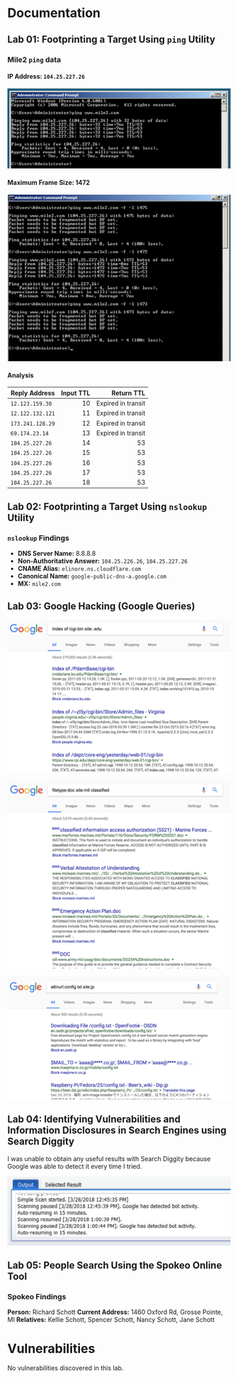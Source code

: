 # Documentation

## Lab 01: Footprinting a Target Using `ping` Utility

### Mile2 `ping` data

#### IP Address: `104.25.227.26`

![ping01]

#### Maximum Frame Size: 1472

![ping02]

#### Analysis

| Reply Address    | Input TTL |         Return TTL |
| ---------------- | --------: | -----------------: |
| `12.123.159.30`  |        10 | Expired in transit |
| `12.122.132.121` |        11 | Expired in transit |
| `173.241.128.29` |        12 | Expired in transit |
| `69.174.23.14`   |        13 | Expired in transit |
| `104.25.227.26`  |        14 |                 53 |
| `104.25.227.26`  |        15 |                 53 |
| `104.25.227.26`  |        16 |                 53 |
| `104.25.227.26`  |        17 |                 53 |
| `104.25.227.26`  |        18 |                 53 |

## Lab 02: Footprinting a Target Using `nslookup` Utility

### `nslookup` Findings

- **DNS Server Name:** 8.8.8.8
- **Non-Authoritative Answer:** `104.25.226.26`, `104.25.227.26`
- **CNAME Alias:** `elinore.ns.cloudflare.com`
- **Canonical Name:** `google-public-dns-a.google.com`
- **MX:** `mile2.com`

## Lab 03: Google Hacking (Google Queries)

![cgi-bin]

![classified]

![config.txt]

## Lab 04: Identifying Vulnerabilities and Information Disclosures in Search Engines using Search Diggity

I was unable to obtain any useful results with Search Diggity because Google was able to detect it every time I tried.

![search]

## Lab 05: People Search Using the Spokeo Online Tool

### Spokeo Findings

**Person:** Richard Schott
**Current Address:** 1460 Oxford Rd, Grosse Pointe, MI
**Relatives:** Kellie Schott, Spencer Schott, Nancy Schott, Jane Schott

# Vulnerabilities

No vulnerabilities discovered in this lab.

[ping01]: assets/ping01.jpeg
[ping02]: assets/ping02.jpeg
[cgi-bin]: assets/cgi-bin.png
[classified]: assets/classified.png
[config.txt]: assets/config.txt.png
[search]: assets/search.png

